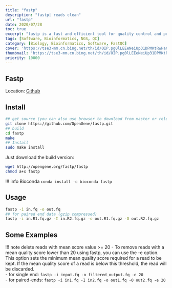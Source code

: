 ```yaml
---
title: "fastp"
description: "fastp| reads clean"
url: "fastp"
date: 2020/07/28
toc: true
excerpt: "fastp is a fast and efficient tool for quality control and preprocessing of high-throughput sequencing data. It can perform adapter trimming, quality filtering, and read correction in a single pass, and supports various sequencing platforms and data formats."
tags: [Software, Bioinformatics, NGS, QC]
category: [Biology, Bioinformatics, Software, FastQC]
cover: 'https://tse3-mm.cn.bing.net/th/id/OIP.pg0lLEEeNeiUp31DPMKtRwHaCY'
thumbnail: 'https://tse3-mm.cn.bing.net/th/id/OIP.pg0lLEEeNeiUp31DPMKtRwHaCY'
priority: 10000
---
```


## Fastp

Location: [Github](https://github.com/OpenGene/fastp)

## Install

```bash
## get source (you can also use browser to download from master or releases)
git clone https://github.com/OpenGene/fastp.git
## build
cd fastp
make
## Install
sudo make install
```

Just download the build version:
```bash
wget http://opengene.org/fastp/fastp
chmod a+x fastp
```


!!! info Bioconda
    `conda install -c bioconda fastp`

## Usage

```bash
fastp -i in.fq -o out.fq
## for paired end data (gzip compressed)
fastp -i in.R1.fq.gz -I in.R2.fq.gz -o out.R1.fq.gz -O out.R2.fq.gz
```

## Some Examples

!!! note delete reads with mean score value >= 20
    - To remove reads with a mean quality score lower than 20 using fastp, you can use the -e option. This option sets the minimum mean quality score required for a read to be kept. If the mean quality score of a read is below this threshold, the read will be discarded.<br>
    - for single end: `fastp -i input.fq -o filtered_output.fq -e 20` <br>
    - for paired-ends: `fastp -i in1.fq -I in2.fq -o out1.fq -O out2.fq -e 20`
